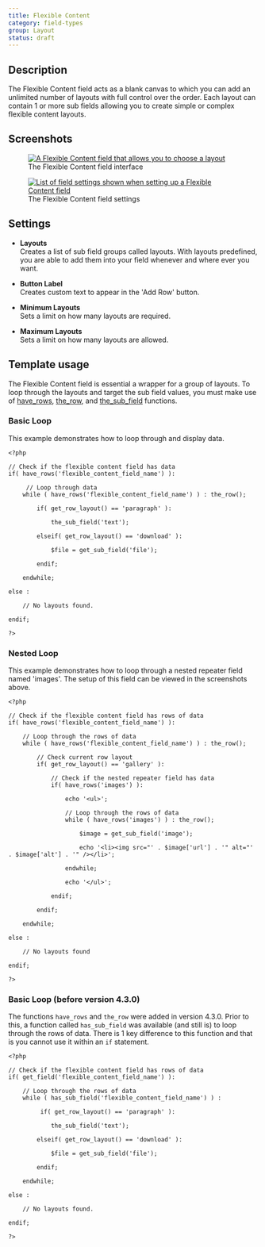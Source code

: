 ```yaml
---
title: Flexible Content
category: field-types
group: Layout
status: draft
---
```


## Description
The Flexible Content field acts as a blank canvas to which you can add an unlimited number of layouts with full control over the order. Each layout can contain 1 or more sub fields allowing you to create simple or complex flexible content layouts.

## Screenshots
<div class="gallery">
	<figure>
		<a href="https://raw.githubusercontent.com/AdvancedCustomFields/docs/master/assets/acf-flexible-content-field-interface.jpg">
			<img src="https://raw.githubusercontent.com/AdvancedCustomFields/docs/master/assets/acf-flexible-content-field-interface.jpg" alt="A Flexible Content field that allows you to choose a layout" />
		</a>
		<figcaption>The Flexible Content field interface</figcaption>
	</figure>
	<figure>
		<a href="https://raw.githubusercontent.com/AdvancedCustomFields/docs/master/assets/acf-flexible-content-field-settings.jpg">
			<img src="https://raw.githubusercontent.com/AdvancedCustomFields/docs/master/assets/acf-flexible-content-field-settings.jpg" alt="List of field settings shown when setting up a Flexible Content field" />
		</a>
		<figcaption>The Flexible Content field settings</figcaption>
	</figure>
</div>

## Settings
- **Layouts**  
  Creates a list of sub field groups called layouts. With layouts predefined, you are able to add them into your field whenever and where ever you want.  
  
- **Button Label**  
  Creates custom text to appear in the 'Add Row' button.
  
- **Minimum Layouts**  
  Sets a limit on how many layouts are required.
  
- **Maximum Layouts**  
  Sets a limit on how many layouts are allowed.

## Template usage
The Flexible Content field is essential a wrapper for a group of layouts. To loop through the layouts and target the sub field values, you must make use of [have_rows](https://www.advancedcustomfields.com/resources/functions/have_rows/), [the_row](https://www.advancedcustomfields.com/resources/functions/have_rows/), and [the_sub_field](https://www.advancedcustomfields.com/resources/functions/the_sub_field/) functions.

### Basic Loop
This example demonstrates how to loop through and display data.
```
<?php

// Check if the flexible content field has data
if( have_rows('flexible_content_field_name') ):

     // Loop through data
    while ( have_rows('flexible_content_field_name') ) : the_row();

        if( get_row_layout() == 'paragraph' ):

        	the_sub_field('text');

        elseif( get_row_layout() == 'download' ): 

        	$file = get_sub_field('file');

        endif;

    endwhile;

else :

    // No layouts found.

endif;

?>
```

### Nested Loop
This example demonstrates how to loop through a nested repeater field named 'images'. The setup of this field can be viewed in the screenshots above.
```
<?php

// Check if the flexible content field has rows of data
if( have_rows('flexible_content_field_name') ):

 	// Loop through the rows of data
    while ( have_rows('flexible_content_field_name') ) : the_row();

		// Check current row layout
        if( get_row_layout() == 'gallery' ):

        	// Check if the nested repeater field has data
        	if( have_rows('images') ):

			 	echo '<ul>';

			 	// Loop through the rows of data
			    while ( have_rows('images') ) : the_row();

					$image = get_sub_field('image');

					echo '<li><img src="' . $image['url'] . '" alt="' . $image['alt'] . '" /></li>';

				endwhile;

				echo '</ul>';

			endif;

        endif;

    endwhile;

else :

    // No layouts found

endif;

?>
```

### Basic Loop (before version 4.3.0)
The functions `have_rows` and `the_row` were added in version 4.3.0. Prior to this, a function called `has_sub_field` was available (and still is) to loop through the rows of data. There is 1 key difference to this function and that is you cannot use it within an `if` statement.
```
<?php

// Check if the flexible content field has rows of data
if( get_field('flexible_content_field_name') ):

 	// Loop through the rows of data
    while ( has_sub_field('flexible_content_field_name') ) :

		 if( get_row_layout() == 'paragraph' ):

        	the_sub_field('text');

        elseif( get_row_layout() == 'download' ): 

        	$file = get_sub_field('file');

        endif;

    endwhile;

else :

    // No layouts found.

endif;

?>
```
